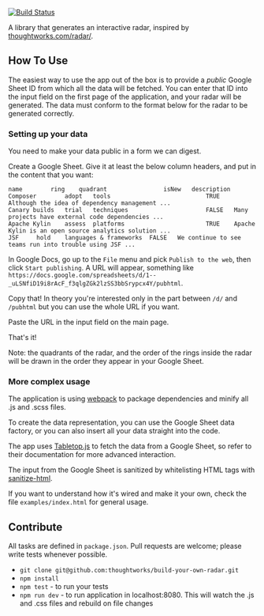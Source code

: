 [![Build Status](https://snap-ci.com/thoughtworks/build-your-own-radar/branch/master/build_image)](https://snap-ci.com/thoughtworks/build-your-own-radar/branch/master)

A library that generates an interactive radar, inspired by [thoughtworks.com/radar/](http://thoughtworks.com/radar/).

## How To Use

The easiest way to use the app out of the box is to provide a *public* Google Sheet ID from which all the data will be fetched. You can enter that ID into the input field on the first page of the application, and your radar will be generated. The data must conform to the format below for the radar to be generated correctly.

### Setting up your data

You need to make your data public in a form we can digest.

Create a Google Sheet. Give it at least the below column headers, and put in the content that you want:

    name 		ring	quadrant                isNew	description
	Composer		adopt	tools					        TRUE	Although the idea of dependency management ...
	Canary builds	trial	techniques				        FALSE	Many projects have external code dependencies ...
	Apache Kylin	assess	platforms				        TRUE	Apache Kylin is an open source analytics solution ...
	JSF		hold	languages & frameworks  FALSE	We continue to see teams run into trouble using JSF ...

In Google Docs, go up to the `File` menu and pick `Publish to the web`, then click `Start publishing`. A URL will appear, something like `https://docs.google.com/spreadsheets/d/1--_uLSNfiD19i8rAcF_f3qlgZGk2lzSS3bbSrypcx4Y/pubhtml`.

Copy that! In theory you're interested only in the part between `/d/` and `/pubhtml` but you can use the whole URL if you want.

Paste the URL in the input field on the main page.

That's it!

Note: the quadrants of the radar, and the order of the rings inside the radar will be drawn in the order they appear in your Google Sheet.

### More complex usage

The application is using [webpack](https://webpack.github.io/) to package dependencies and minify all .js and .scss files.

To create the data representation, you can use the Google Sheet data factory, or you can also insert all your data straight into the code.

The app uses [Tabletop.js](https://github.com/jsoma/tabletop) to fetch the data from a Google Sheet, so refer to their documentation for more advanced interaction.

The input from the Google Sheet is sanitized by whitelisting HTML tags with [sanitize-html](https://github.com/punkave/sanitize-html).

If you want to understand how it's wired and make it your own, check the file `examples/index.html` for general usage.

## Contribute

All tasks are defined in `package.json`.
Pull requests are welcome; please write tests whenever possible.

- `git clone git@github.com:thoughtworks/build-your-own-radar.git`
- `npm install`
- `npm test` - to run your tests
- `npm run dev` - to run application in localhost:8080. This will watch the .js and .css files and rebuild on file changes
